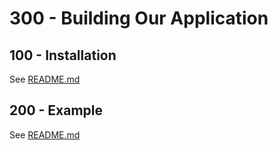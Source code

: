 # 300 - Building Our Application

## 100 - Installation

See [README.md](./100/README.md)

## 200 - Example

See [README.md](./200/README.md)
